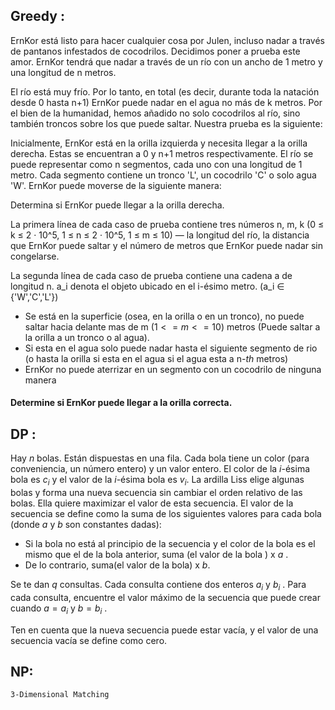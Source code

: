 
## Greedy : 
ErnKor está listo para hacer cualquier cosa por Julen, incluso nadar a través de pantanos infestados de cocodrilos. Decidimos poner a prueba este amor. ErnKor tendrá que nadar a través de un río con un ancho de 1 metro y una longitud de n metros.

El río está muy frío. Por lo tanto, en total (es decir, durante toda la natación desde 0 hasta n+1) ErnKor puede nadar en el agua no más de k metros. Por el bien de la humanidad, hemos añadido no solo cocodrilos al río, sino también troncos sobre los que puede saltar. Nuestra prueba es la siguiente:

Inicialmente, ErnKor está en la orilla izquierda y necesita llegar a la orilla derecha. Estas se encuentran a 0 y n+1 metros respectivamente. El río se puede representar como n segmentos, cada uno con una longitud de 1 metro. Cada segmento contiene un tronco 'L', un cocodrilo 'C' o solo agua 'W'. ErnKor puede moverse de la siguiente manera:

Determina si ErnKor puede llegar a la orilla derecha.


La primera línea de cada caso de prueba contiene tres números n, m, k (0 ≤ k ≤ 2 · 10^5, 1 ≤ n ≤ 2 · 10^5, 1 ≤ m ≤ 10) — la longitud del río, la distancia que ErnKor puede saltar y el número de metros que ErnKor puede nadar sin congelarse.

La segunda línea de cada caso de prueba contiene una cadena a de longitud n. a_i denota el objeto ubicado en el i-ésimo metro. (a_i ∈ {'W','C','L'})


- Se está en la superficie (osea, en la orilla o en un tronco), no puede saltar hacia delante mas de m ($1<=m<=10$) metros (Puede saltar a la orilla a un tronco o al agua).
- Si esta en el agua solo puede nadar hasta el siguiente segmento de rio (o hasta la orilla si esta en el agua si el agua esta a n-*th* metros)
- ErnKor no puede aterrizar en un segmento con un cocodrilo de ninguna manera
#### Determine si ErnKor puede llegar a la orilla correcta.
## DP :

Hay *n* bolas. Están dispuestas en una fila. Cada bola tiene un color (para conveniencia, un número entero) y un valor entero. El color de la *i*-ésima bola es $c_i$ y el valor de la *i*-ésima bola es $v_i$.
La ardilla Liss elige algunas bolas y forma una nueva secuencia sin cambiar el orden relativo de las bolas. Ella quiere maximizar el valor de esta secuencia.
El valor de la secuencia se define como la suma de los siguientes valores para cada bola (donde *a* y *b* son constantes dadas): 

- Si la bola no está al principio de la secuencia y el color de la bola es el mismo que el de la bola anterior, suma (el valor de la bola ) x *a* .
- De lo contrario, suma(el valor de la bola) x *b*.


Se te dan *q* consultas. Cada consulta contiene dos enteros $a_i$ y $b_i$ . Para cada consulta, encuentre el valor máximo de la secuencia que puede crear cuando $a=a_i$ y $b=b_i$ .



Ten en cuenta que la nueva secuencia puede estar vacía, y el valor de una secuencia vacía se define como cero.



## NP:
    3-Dimensional Matching